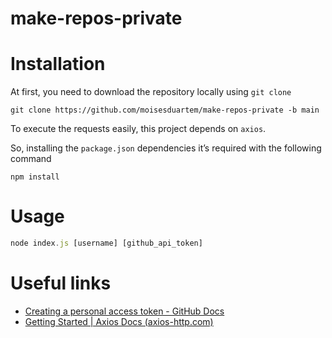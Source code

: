 # make-repos-private

# Installation

At first, you need to download the repository locally using `git clone`

```
git clone https://github.com/moisesduartem/make-repos-private -b main
```

To execute the requests easily, this project depends on `axios`.

So, installing the `package.json` dependencies it’s required with the following command

```
npm install
```

# Usage

```jsx
node index.js [username] [github_api_token]
```

# Useful links

- [Creating a personal access token - GitHub Docs](https://docs.github.com/en/authentication/keeping-your-account-and-data-secure/creating-a-personal-access-token)
- [Getting Started | Axios Docs (axios-http.com)](https://axios-http.com/docs/intro)